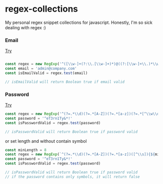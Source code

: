 # regex-collections
My personal regex snippet collections for javascript. Honestly, I'm so sick dealing with regex :)


### Email
[Try](https://regex101.com/r/StcU4f/1)
``` js

const regex = new RegExp('^([\\w-]+(?:\\.[\\w-]+)*)@((?:[\\w-]+\\.)*\\w[\\w-]{0,66})\\.([a-z]{2,6}(?:\\.[a-z]{2})?)$', 'i')
const email = 'admin@company.com'
const isEmailValid = regex.test(email)

// isEmailValid will return Boolean true if email valid
```

### Password
[Try](https://regex101.com/r/KxzkHY/1)
``` js
const regex = new RegExp('^(?=.*\\d)(?=.*[A-Z])(?=.*[a-z])(?=.*[^\\w\\d\\s:])([^\\s]){8,}$', '')
const password = '^eT3rn1Ty&*!'
const isPasswordValid = regex.test(password)

// isPasswordValid will return Boolean true if password valid
```
or set length and without contain symbol
```js 
const minLength = 8
const regex = new RegExp(`^(?=.*\\d)(?=.*[A-Z])(?=.*[a-z])([^\\s]){${minLength},}$`, '')
const password = '^eT3rn1Ty&*!'
const isPasswordValid = regex.test(password)

// isPasswordValid will return Boolean true if password valid
// if the password contains only symbols, it will return false
```
